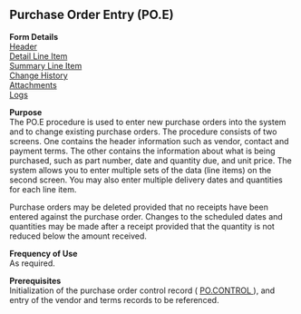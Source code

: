 ##  Purchase Order Entry (PO.E)

<PageHeader />

**Form Details**  
[ Header ](../../PUR-OVERVIEW/PUR-ENTRY/PO-E/PO-E-1/README.md)   
[ Detail Line Item ](../../PUR-OVERVIEW/PUR-ENTRY/PO-E/PO-E-2/README.md)   
[ Summary Line Item ](../../PUR-OVERVIEW/PUR-ENTRY/PO-E/PO-E-3/README.md)   
[ Change History ](../../PUR-OVERVIEW/PUR-ENTRY/PO-E/PO-E-4/README.md)   
[ Attachments ](../../PUR-OVERVIEW/PUR-ENTRY/PO-E/PO-E-5/README.md)   
[ Logs ](../../PUR-OVERVIEW/PUR-ENTRY/PO-E/PO-E-6/README.md)   

**Purpose**  
The PO.E procedure is used to enter new purchase orders into the system and to
change existing purchase orders. The procedure consists of two screens. One
contains the header information such as vendor, contact and payment terms. The
other contains the information about what is being purchased, such as part
number, date and quantity due, and unit price. The system allows you to enter
multiple sets of the data (line items) on the second screen. You may also
enter multiple delivery dates and quantities for each line item.  
  
Purchase orders may be deleted provided that no receipts have been entered
against the purchase order. Changes to the scheduled dates and quantities may
be made after a receipt provided that the quantity is not reduced below the
amount received.

**Frequency of Use**  
As required.

**Prerequisites**  
Initialization of the purchase order control record ( [ PO.CONTROL ](../PO-CONTROL/README.md) ), and entry of the vendor and terms records to be referenced. 

<badge text= "Version 8.10.57" vertical="middle" />

<PageFooter />